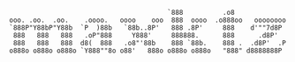 ```                                        oooo            .             
                                        `888          .o8             
ooo. .oo.  .oo.    .oooo.   oooo    ooo  888  oooo  .o888oo   oooooooo
`888P"Y88bP"Y88b  `P  )88b   `88b..8P'   888 .8P'     888    d'""7d8P 
 888   888   888   .oP"888     Y888'     888888.      888      .d8P'  
 888   888   888  d8(  888   .o8"'88b    888 `88b.    888 .  .d8P'  .P
o888o o888o o888o `Y888""8o o88'   888o o888o o888o   "888" d8888888P 
```
